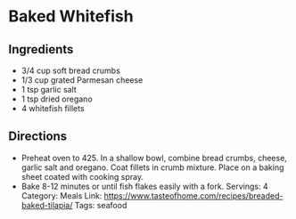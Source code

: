 # Baked Whitefish
## Ingredients
- 3/4 cup soft bread crumbs
- 1/3 cup grated Parmesan cheese
- 1 tsp garlic salt
- 1 tsp dried oregano
- 4 whitefish fillets
## Directions
- Preheat oven to 425. In a shallow bowl, combine bread crumbs, cheese, garlic salt and oregano. Coat fillets in crumb mixture. Place on a baking sheet coated with cooking spray.
- Bake 8-12 minutes or until fish flakes easily with a fork.
Servings: 4
Category: Meals
Link: https://www.tasteofhome.com/recipes/breaded-baked-tilapia/
Tags: seafood
